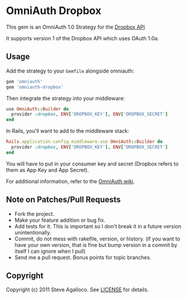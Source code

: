 OmniAuth Dropbox
================

This gem is an OmniAuth 1.0 Strategy for the [Dropbox API](https://www.dropbox.com/developers)

It supports version 1 of the Dropbox API which uses OAuth 1.0a.

Usage
-----

Add the strategy to your `Gemfile` alongside omniauth:

```ruby
gem 'omniauth'
gem 'omniauth-dropbox'
```

Then integrate the strategy into your middleware:

```ruby
use OmniAuth::Builder do
  provider :dropbox, ENV['DROPBOX_KEY'], ENV['DROPBOX_SECRET']
end
```

In Rails, you'll want to add to the middleware stack:

```ruby
Rails.application.config.middleware.use OmniAuth::Builder do
  provider :dropbox, ENV['DROPBOX_KEY'], ENV['DROPBOX_SECRET']
end
```

You will have to put in your consumer key and secret (Dropbox refers to them as App Key and App Secret).

For additional information, refer to the [OmniAuth wiki](https://github.com/intridea/omniauth/wiki).

Note on Patches/Pull Requests
-----------------------------

* Fork the project.
* Make your feature addition or bug fix.
* Add tests for it. This is important so I don't break it in a
  future version unintentionally.
* Commit, do not mess with rakefile, version, or history.
  (if you want to have your own version, that is fine but bump version in a commit by itself I can ignore when I pull)
* Send me a pull request. Bonus points for topic branches.

Copyright
---------

Copyright (c) 2011 Steve Agalloco. See [LICENSE](https://github.com/spagalloco/omniauth-dropbox/blob/master/LICENSE.md) for details.